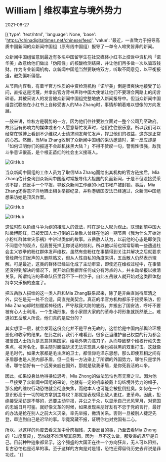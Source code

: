 # William | 维权事宜与境外势力

2021-06-27

[{'type': 'text/html', 'language': None, 'base': 'https://chinadigitaltimes.net/chinese/feed', 'value': '最近，一直致力于报导高质中国新闻的众新闻中国组（原有线中国组）报导了一单令人啼笑皆非的新闻。

众新闻中国组留意到最近有多名中国留学生在社交媒体小红书上控诉中资机构「诺华美」故意给他们做出「伪阳性」的核酸检测结果，并让他们再多做一次以骗取钱财。作为专业新闻机构，众新闻中国组当然要联络双方，听取不同意见，以平衡报道，避免偏听偏信。

从节目内容看，有着半官方性质的中资检测机构「诺华美」倒是很爽快地接受了访问，直指这是污蔑，并拿出官方背书声称中国大使馆让他们不要理会网路上的闲言碎语。其被采访人的发言被众新闻中国组完整地放入新闻报导中。但当众新闻中国组尝试联络在小红书上自称受害人的Mia Zhang时，事情却朝着难以想像的方向发展。

一般来讲，维权方是弱势的一方，因为他们往往要独立面对一整个公司乃至政府。故此当有影响力的媒体或者个人愿意帮忙发声时，他们往往很乐意。所以我们可以经常在微博上看到不少维权人士请求网友帮忙发声，捍卫他们的权益，这亦是正常的心态。然而，当Mia Zhang收到了众新闻中国组的采访邀请时，第一反应却是「如何证明你们的报道不会趁机抹黑大陆？」不得不赞叹一句，警惕性很强，敌我斗争意识很高，是个根正苗红的社会主义接班人。

![GitHub](https://chinadigitaltimes.net/chinese/files/2021/06/维权1.png)

当众新闻中国组的工作人员为了取信Mia Zhang而给出其机构的官方链接后，Mia Zhang估计查询到众新闻中国组时常报导伟大祖国的负面新闻，于是不但没接受采访不提，还反手一个举报，导致众新闻工作组的小红书帐户被封锁。事后，Mia Zhang还得意洋洋地晒出相关举报纪录，并称港版国安法已经通过，众新闻中国组想采访她是顶风作案。

![GitHub](https://chinadigitaltimes.net/chinese/files/2021/06/维权2.png)

![GitHub](https://chinadigitaltimes.net/chinese/files/2021/06/维权.png)

这位时刻以阶级斗争为纲的接班人的做法，时在是让人叹为观止。联想到前中国大陆微博网红，已被爱国人士打倒的五岳散人曾经在他的一期节目《我为什么开始对小粉红群体幸灾乐祸》中讲过类似的故事。五岳散人认为，以前他的心态是即使我不同意你的观点，但我誓死捍卫你说话的权利。所以他以前也常常帮助一些遭遇社会主义铁拳的粉红群体发声维权。虽然有些粉红在事情得到关注并解决之后就要求曾经帮他们发声的人删除贴文，但从人性自私的角度来讲，五岳散人仍然表示理解。可是最近，这类的群体已经进化成了主动审查，即使还在维权过程中，在事情还没得到解决的情况下，就开始自我摒弃任何成分有污点的人，并主动举报以撇清关系，所谓纯洁的革命队伍里容不下一粒沙子。自此五岳散人就开始对这类群体抱持幸灾乐祸的态度了。

把五岳散人描绘的这一类人群和Mia Zhang联系起来，除了是非曲直尚待厘清之外，实在是无一处不合适，简直完美契合。真正的半官方机构都乐于接受采访，但Mia Zhang却时刻绷紧神经线，严守敌我大防的底线，并搬出了国安法，呼吁不要被有心人士利用。一个生动形象，舍小家顾大家的的革命小将形象就跃然纸上。难道如五岳散人所说，他们真的是应分的？

其实想深一层，就会发现这份变化并不是平白无故的，这恰恰是中国内部舆论环境恶化和收窄的结果。在此之前，我们不难看到，很多正当维护自己权益的行为都会被爱国人士指为是恶意抹黑国家，给境外势力递刀子。从而导致整个维权行动失去焦点，被污名化，事主随时面临诉求无法实现且人格也被抹黑的双重打击。这就像是毛时代，如果大家都是毛主席的卫士，都信仰毛泽东思想，那么即使互相之间有矛盾那也是人民内部矛盾。但一旦有一方沾染上了所谓的外国势力，哪怕只是学外语，哪怕恰好有一个远房亲戚在国外，那就是敌我矛盾，是你死我活的斗争。

因此，如果设身处地得换位思考，Mia Zhong的做法恐怕也有无奈之举。因为他一旦接受了众新闻中国组的采访，他就有一定的机率被戴上勾结境外势力的帽子，那么他的维权行动恐怕就会彻底失焦，而他本人也可能会被批倒批臭。如何在一个意识形高于一切的地方拿到主导权？那就是表现得比敌人更红，更革命。因此，拒绝接受采访是不够的，还要主动举报，并公之于众，以显示自己光风霁月，对党国的忠诚日月可鉴。就好像文革的时候，如果发现亲朋好友有不忠于党的言行，最好的办法是抢在别人之前大义灭亲，率先举报，撇清关系。否则一旦被别人捷足先登，牵连到自己是迟早的事。毕竟窝藏不报，证明你也对党国有二心。

所以，以这样的角度去看文革中骨肉相残，夫妻反目的事，乃至去看Mia Zhong的「过度反应」，恐怕就不难理解其原因。因为一旦不这么做，那受害的迟早是自己。目前种种迹象都显示，这个强盛的大国正在往一个方向狂奔，无人可以阻挡，复古恐怕也是迟早的事。至于这样的方向是对是错，恐怕还得留待历史去评说是非功过。'}]